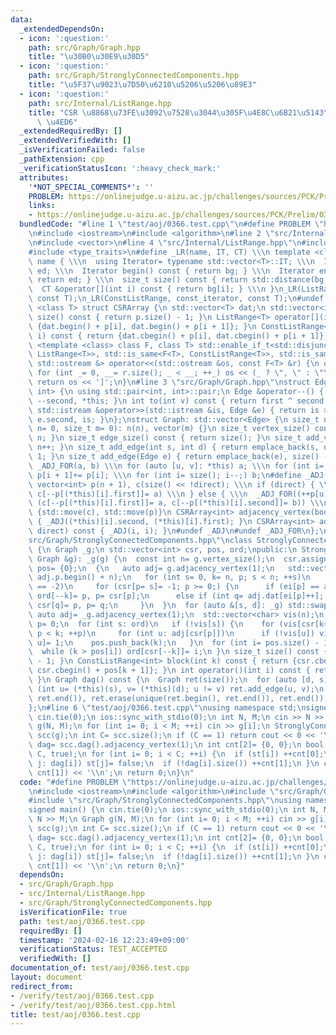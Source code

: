 ```yaml
---
data:
  _extendedDependsOn:
  - icon: ':question:'
    path: src/Graph/Graph.hpp
    title: "\u30B0\u30E9\u30D5"
  - icon: ':question:'
    path: src/Graph/StronglyConnectedComponents.hpp
    title: "\u5F37\u9023\u7D50\u6210\u5206\u5206\u89E3"
  - icon: ':question:'
    path: src/Internal/ListRange.hpp
    title: "CSR \u8868\u73FE\u3092\u7528\u3044\u305F\u4E8C\u6B21\u5143\u914D\u5217\
      \ \u4ED6"
  _extendedRequiredBy: []
  _extendedVerifiedWith: []
  _isVerificationFailed: false
  _pathExtension: cpp
  _verificationStatusIcon: ':heavy_check_mark:'
  attributes:
    '*NOT_SPECIAL_COMMENTS*': ''
    PROBLEM: https://onlinejudge.u-aizu.ac.jp/challenges/sources/PCK/Prelim/0366
    links:
    - https://onlinejudge.u-aizu.ac.jp/challenges/sources/PCK/Prelim/0366
  bundledCode: "#line 1 \"test/aoj/0366.test.cpp\"\n#define PROBLEM \"https://onlinejudge.u-aizu.ac.jp/challenges/sources/PCK/Prelim/0366\"\
    \n#include <iostream>\n#include <algorithm>\n#line 2 \"src/Internal/ListRange.hpp\"\
    \n#include <vector>\n#line 4 \"src/Internal/ListRange.hpp\"\n#include <iterator>\n\
    #include <type_traits>\n#define _LR(name, IT, CT) \\\n template <class T> struct\
    \ name { \\\n  using Iterator= typename std::vector<T>::IT; \\\n  Iterator bg,\
    \ ed; \\\n  Iterator begin() const { return bg; } \\\n  Iterator end() const {\
    \ return ed; } \\\n  size_t size() const { return std::distance(bg, ed); } \\\n\
    \  CT &operator[](int i) const { return bg[i]; } \\\n }\n_LR(ListRange, iterator,\
    \ const T);\n_LR(ConstListRange, const_iterator, const T);\n#undef _LR\ntemplate\
    \ <class T> struct CSRArray {\n std::vector<T> dat;\n std::vector<int> p;\n size_t\
    \ size() const { return p.size() - 1; }\n ListRange<T> operator[](int i) { return\
    \ {dat.begin() + p[i], dat.begin() + p[i + 1]}; }\n ConstListRange<T> operator[](int\
    \ i) const { return {dat.cbegin() + p[i], dat.cbegin() + p[i + 1]}; }\n};\ntemplate\
    \ <template <class> class F, class T> std::enable_if_t<std::disjunction_v<std::is_same<F<T>,\
    \ ListRange<T>>, std::is_same<F<T>, ConstListRange<T>>, std::is_same<F<T>, CSRArray<T>>>,\
    \ std::ostream &> operator<<(std::ostream &os, const F<T> &r) {\n os << '[';\n\
    \ for (int _= 0, __= r.size(); _ < __; ++_) os << (_ ? \", \" : \"\") << r[_];\n\
    \ return os << ']';\n}\n#line 3 \"src/Graph/Graph.hpp\"\nstruct Edge: std::pair<int,\
    \ int> {\n using std::pair<int, int>::pair;\n Edge &operator--() { return --first,\
    \ --second, *this; }\n int to(int v) const { return first ^ second ^ v; }\n friend\
    \ std::istream &operator>>(std::istream &is, Edge &e) { return is >> e.first >>\
    \ e.second, is; }\n};\nstruct Graph: std::vector<Edge> {\n size_t n;\n Graph(size_t\
    \ n= 0, size_t m= 0): n(n), vector(m) {}\n size_t vertex_size() const { return\
    \ n; }\n size_t edge_size() const { return size(); }\n size_t add_vertex() { return\
    \ n++; }\n size_t add_edge(int s, int d) { return emplace_back(s, d), size() -\
    \ 1; }\n size_t add_edge(Edge e) { return emplace_back(e), size() - 1; }\n#define\
    \ _ADJ_FOR(a, b) \\\n for (auto [u, v]: *this) a; \\\n for (int i= 0; i < n; ++i)\
    \ p[i + 1]+= p[i]; \\\n for (int i= size(); i--;) b;\n#define _ADJ(a, b) \\\n\
    \ vector<int> p(n + 1), c(size() << !direct); \\\n if (direct) { \\\n  _ADJ_FOR(++p[u],\
    \ c[--p[(*this)[i].first]]= a) \\\n } else { \\\n  _ADJ_FOR((++p[u], ++p[v]),\
    \ (c[--p[(*this)[i].first]]= a, c[--p[(*this)[i].second]]= b)) \\\n } \\\n return\
    \ {std::move(c), std::move(p)}\n CSRArray<int> adjacency_vertex(bool direct) const\
    \ { _ADJ((*this)[i].second, (*this)[i].first); }\n CSRArray<int> adjacency_edge(bool\
    \ direct) const { _ADJ(i, i); }\n#undef _ADJ\n#undef _ADJ_FOR\n};\n#line 4 \"\
    src/Graph/StronglyConnectedComponents.hpp\"\nclass StronglyConnectedComponents\
    \ {\n Graph _g;\n std::vector<int> csr, pos, ord;\npublic:\n StronglyConnectedComponents(const\
    \ Graph &g): _g(g) {\n  const int n= g.vertex_size();\n  csr.assign(n, -2), ord.resize(n),\
    \ pos= {0};\n  {\n   auto adj= g.adjacency_vertex(1);\n   std::vector<int> ei(adj.p.begin(),\
    \ adj.p.begin() + n);\n   for (int s= 0, k= n, p; s < n; ++s)\n    if (csr[s]\
    \ == -2)\n     for (csr[p= s]= -1; p >= 0;) {\n      if (ei[p] == adj.p[p + 1])\
    \ ord[--k]= p, p= csr[p];\n      else if (int q= adj.dat[ei[p]++]; csr[q] == -2)\
    \ csr[q]= p, p= q;\n     }\n  }\n  for (auto &[s, d]: _g) std::swap(s, d);\n \
    \ auto adj= _g.adjacency_vertex(1);\n  std::vector<char> vis(n);\n  int k= 0,\
    \ p= 0;\n  for (int s: ord)\n   if (!vis[s]) {\n    for (vis[csr[k++]= s]= 1;\
    \ p < k; ++p)\n     for (int u: adj[csr[p]])\n      if (!vis[u]) vis[csr[k++]=\
    \ u]= 1;\n    pos.push_back(k);\n   }\n  for (int i= pos.size() - 1; i--;)\n \
    \  while (k > pos[i]) ord[csr[--k]]= i;\n }\n size_t size() const { return pos.size()\
    \ - 1; }\n ConstListRange<int> block(int k) const { return {csr.cbegin() + pos[k],\
    \ csr.cbegin() + pos[k + 1]}; }\n int operator()(int i) const { return ord[i];\
    \ }\n Graph dag() const {\n  Graph ret(size());\n  for (auto [d, s]: _g)\n   if\
    \ (int u= (*this)(s), v= (*this)(d); u != v) ret.add_edge(u, v);\n  return sort(ret.begin(),\
    \ ret.end()), ret.erase(unique(ret.begin(), ret.end()), ret.end()), ret;\n }\n\
    };\n#line 6 \"test/aoj/0366.test.cpp\"\nusing namespace std;\nsigned main() {\n\
    \ cin.tie(0);\n ios::sync_with_stdio(0);\n int N, M;\n cin >> N >> M;\n Graph\
    \ g(N, M);\n for (int i= 0; i < M; ++i) cin >> g[i];\n StronglyConnectedComponents\
    \ scc(g);\n int C= scc.size();\n if (C == 1) return cout << 0 << '\\n', 0;\n auto\
    \ dag= scc.dag().adjacency_vertex(1);\n int cnt[2]= {0, 0};\n bool st[C];\n fill_n(st,\
    \ C, true);\n for (int i= 0; i < C; ++i) {\n  if (st[i]) ++cnt[0];\n  for (int\
    \ j: dag[i]) st[j]= false;\n  if (!dag[i].size()) ++cnt[1];\n }\n cout << max(cnt[0],\
    \ cnt[1]) << '\\n';\n return 0;\n}\n"
  code: "#define PROBLEM \"https://onlinejudge.u-aizu.ac.jp/challenges/sources/PCK/Prelim/0366\"\
    \n#include <iostream>\n#include <algorithm>\n#include \"src/Graph/Graph.hpp\"\n\
    #include \"src/Graph/StronglyConnectedComponents.hpp\"\nusing namespace std;\n\
    signed main() {\n cin.tie(0);\n ios::sync_with_stdio(0);\n int N, M;\n cin >>\
    \ N >> M;\n Graph g(N, M);\n for (int i= 0; i < M; ++i) cin >> g[i];\n StronglyConnectedComponents\
    \ scc(g);\n int C= scc.size();\n if (C == 1) return cout << 0 << '\\n', 0;\n auto\
    \ dag= scc.dag().adjacency_vertex(1);\n int cnt[2]= {0, 0};\n bool st[C];\n fill_n(st,\
    \ C, true);\n for (int i= 0; i < C; ++i) {\n  if (st[i]) ++cnt[0];\n  for (int\
    \ j: dag[i]) st[j]= false;\n  if (!dag[i].size()) ++cnt[1];\n }\n cout << max(cnt[0],\
    \ cnt[1]) << '\\n';\n return 0;\n}"
  dependsOn:
  - src/Graph/Graph.hpp
  - src/Internal/ListRange.hpp
  - src/Graph/StronglyConnectedComponents.hpp
  isVerificationFile: true
  path: test/aoj/0366.test.cpp
  requiredBy: []
  timestamp: '2024-02-16 12:23:49+09:00'
  verificationStatus: TEST_ACCEPTED
  verifiedWith: []
documentation_of: test/aoj/0366.test.cpp
layout: document
redirect_from:
- /verify/test/aoj/0366.test.cpp
- /verify/test/aoj/0366.test.cpp.html
title: test/aoj/0366.test.cpp
---
```

